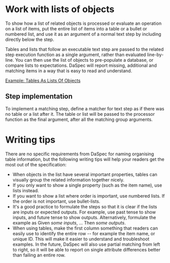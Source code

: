 # Work with lists of objects 

To show how a list of related objects is processed or evaluate an operation on a list of items, put the entire list of items into a table or a bullet or numbered list, and use it as an argument of a normal text step by including directly below the step.

Tables and lists that follow an executable text step are passed to the related step execution function as a single argument, rather than evaluated line-by-line. You can then use the list of objects to pre-populate a database, or compare lists to expectations. DaSpec will report missing, additional and matching items in a way that is easy to read and understand.

[Example: Tables As Lists Of Objects](../examples/tables_as_lists_of_objects.md)

## Step implementation

To implement a matching step, define a matcher for text step as if there was no table or a list after it. The table or list will be passed to the processor function as the final argument, after all the matching group arguments. 

# Writing tips 

There are no specific requirements from DaSpec for naming organising table information, but the following writing tips will help your readers get the most out of the specification: 

* When objects in the list have several important properties, tables can visually group the related information together nicely.
* If you only want to show a single property (such as the item name), use lists instead. 
* If you want to show a list where order is important, use numbered lists. If the order is not important, use bullet-lists.
* It's a good practice to formulate the steps so that it is clear if the lists are inputs or expected outputs. For example, use past tense to show inputs, and future tense to show outputs. Alternatively, formulate the example as Given _some inputs_, ... Then _some outputs_.
* When using tables, make the first column something that readers can easily use to identify the entire row -- for example the item name, or unique ID. This will make it easier to understand and troubleshoot examples. In the future, DaSpec will also use partial matching from left to right, so it will be able to report on single attribute differences better than failing an entire row.
